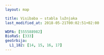 ```yaml
---
layout: map

title: Visibaba – stabla lužnjaka
last_modified_at: 2018-05-21T00:02:51+02:00

WDPA: [555588982]
BioRaS: [333]
geoSrbija:
  L1_182: [14, 15, 16, 17]
---
```

